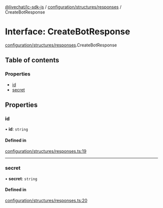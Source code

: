 [@livechat/lc-sdk-js](../README.md) / [configuration/structures/responses](../modules/configuration_structures_responses.md) / CreateBotResponse

# Interface: CreateBotResponse

[configuration/structures/responses](../modules/configuration_structures_responses.md).CreateBotResponse

## Table of contents

### Properties

- [id](configuration_structures_responses.CreateBotResponse.md#id)
- [secret](configuration_structures_responses.CreateBotResponse.md#secret)

## Properties

### id

• **id**: `string`

#### Defined in

[configuration/structures/responses.ts:19](https://github.com/livechat/lc-sdk-js/blob/25e113d/src/configuration/structures/responses.ts#L19)

___

### secret

• **secret**: `string`

#### Defined in

[configuration/structures/responses.ts:20](https://github.com/livechat/lc-sdk-js/blob/25e113d/src/configuration/structures/responses.ts#L20)
